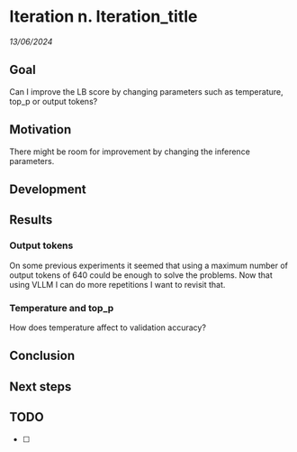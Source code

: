 # Iteration n. Iteration_title

_13/06/2024_

## Goal

Can I improve the LB score by changing parameters such as temperature, top_p or output tokens?

## Motivation

There might be room for improvement by changing the inference parameters.

## Development

## Results

### Output tokens

On some previous experiments it seemed that using a maximum number of output tokens of 640 could
be enough to solve the problems. Now that using VLLM I can do more repetitions I want to revisit
that.

### Temperature and top_p

How does temperature affect to validation accuracy?

## Conclusion

## Next steps

## TODO

- [ ]
